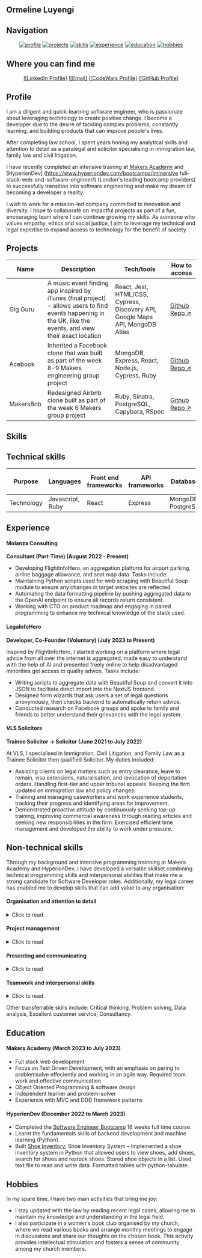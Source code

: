 ## Ormeline Luyengi

## Navigation

<div align="center">

[![profile](https://img.shields.io/badge/-Profile-blue?style=for-the-badge)](#profile)
[![projects](https://img.shields.io/badge/-Projects-blue?style=for-the-badge)](#projects)
[![skills](https://img.shields.io/badge/-Skills-blue?style=for-the-badge)](#skills)
[![experience](https://img.shields.io/badge/-Experience-blue?style=for-the-badge)](#experience)
[![education](https://img.shields.io/badge/-Education-blue?style=for-the-badge)](#education)
[![hobbies](https://img.shields.io/badge/-Hobbies-blue?style=for-the-badge)](#hobbies)

</div>

## Where you can find me

<div align="center">

[![LinkedIn Profile]](https://www.linkedin.com/in/ormeline-luyengi-626491211)
[![Email]](mailto:luyengiormeline@gmail.com)
[![CodeWars Profile]](https://www.codewars.com/users/Mellu23)
[![GitHub Profile]](https://github.com/Ormeline)

</div>

## Profile

I am a diligent and quick-learning software engineer, who is passionate about leveraging technology to create positive change. I become a developer due to the desire of tackling complex problems, constantly learning, and building products that can improve people's lives.

After completing law school, I spent years honing my analytical skills and attention to detail as a paralegal and solicitor specialising in immigration law, family law and civil litigation.

I have recently completed an intensive training at [Makers Academy](https://makers.tech) and [HyperionDev] (https://www.hyperiondev.com/bootcamps/immersive full-stack-web-and-software-engineer/) (London's leading bootcamp providers) to successfully transition into software engineering and make my dream of becoming a developer a reality.

I wish to work for a mission-led company committed to innovation and diversity. I hope to collaborate on impactful projects as part of a fun, encouraging team where I can continue growing my skills. As someone who values empathy, ethics and social justice, I aim to leverage my technical and legal expertise to expand access to technology for the benefit of society.

## Projects
| Name      | Description                                                                                                                                                    | Tech/tools                                                                    | How to access                                                   |
| --------- | -------------------------------------------------------------------------------------------------------------------------------------------------------------- | ----------------------------------------------------------------------------- | --------------------------------------------------------------- |
| Gig Guru  | A music event finding app inspired by iTunes (final project) - allows users to find events happening in the UK, like the events, and view their exact location | React, Jest, HTML/CSS, Cypress, Discovery API, Google Maps API, MongoDB Atlas | [Github Repo ↗](https://github.com/aliceswood/gig-guru)         |
| Acebook   | Inherited a Facebook clone that was built as part of the week 8-9 Makers engineering group project                                                             | MongoDB, Express, React, Node.js, Cypress, Ruby                               | [Github Repo ↗](https://github.com/cshjp/acebook-team-earth)    |
| MakersBnb | Redesigned Airbnb clone built as part of the week 6 Makers group project                                                                                       | Ruby, Sinatra, PostgreSQL, Capybara, RSpec                                    | [Github Repo ↗](https://github.com/csanann/makersbnb-ruby-seed) |



## Skills

## Technical skills

| Purpose    | Languages        | Front end frameworks | API frameworks | Databases           | Unit testing frameworks | Front end testing frameworks | Code Coverage | Hosting | Styling |
| ---------- | ---------------- | -------------------- | -------------- | ------------------- | ----------------------- | ---------------------------- | ------------- | ------- | ------- |
| Technology | Javascript, Ruby | React                | Express        | MongoDB, PostgreSQL | Rspec, Jest             | Cypress                      | Jest, Rubocop | Heroku  | CSS     |



## Experience

#### Molanza Consulting
**Consultant (Part-Time) (August 2022 - Present)**

- Developing FlightInfoHero, an aggregation platform for airport parking, airline baggage allowance, and seat map data. Tasks include:
- Maintaining Python scripts used for web scraping with Beautiful Soup module to ensure any changes in target websites are reflected.
- Automating the data formatting pipeline by pushing aggregated data to the OpenAI endpoint to ensure all records return consistent.
- Working with CTO on product roadmap and engaging in paired programming to enhance my technical knowledge of the stack used.


#### LegaInfoHero 
**Developer, Co-Founder (Voluntary) (July 2023 to Present)**

Inspired by FlightInfoHero, I started working on a platform where legal advice from all over the internet is aggregated, made easy to understand with the help of AI and presented freely online to help disadvantaged minorities get access to quality advice. Tasks include:
- Writing scripts to aggregate data with Beautiful Soup and convert it into JSON to facilitate direct import into the NextJS frontend. 
- Designed form wizards that ask users a set of legal questions anonymously, then checks backend to automatically return advice.
- Conducted research on Facebook groups and spoke to family and friends to better understand their grievances with the legal system.


#### VLS Solicitors 
**Trainee Solicitor -> Solicitor (June 2021 to July 2022)** 

At VLS, I specialised in Immigration, Civil Litigation, and Family Law as a Trainee Solicitor then qualified Solicitor. My duties included:
- Assisting clients on legal matters such as entry clearance, leave to remain, visa extensions, naturalisation, and revocation of deportation orders. Handling first-tier and upper tribunal appeals. Keeping the firm updated on immigration law and policy changes.
- Training and managing caseworkers and work experience students, tracking their progress and identifying areas for improvement.
- Demonstrated proactive attitude by continuously seeking top-up training, improving commercial awareness through reading articles and seeking new responsibilities in the firm. Exercised efficient time management and developed the ability to work under pressure.


## Non-technical skills

Through my background and intensive programming trainning at Makers Academy and HyperionDev, I have developed a versatile skillset combining technical programming skills and interpersonal abilities that make me a strong candidate for Software Developer roles. Additionally, my legal career has enabled me to develop skills that can add value to any organisation: 

#### Organisation and attention to detail

<details><summary>Click to read</summary>
<p>
<ul>
    <li> As a solicitor, I was entrusted to manage my own caseload as such organisation and meticulous attention to detail were critical in managing case files and legal documents. I developed systems for tracking client information, key dates, and case progress. Reviewing court hearings, supporting documentation and witness statements refined my ability to thoroughly analyse complex documents and pointout inconsistencies. I will bring this same diligence to developer roles in proactively tracking project requirements and maintaining organised code. </li>
    <li> As my GitHub projects will demonstrate, I am a meticulous planner who diagrams and designs her project to make sure that I had a clear project vision </li>
    <li> Example: <a href="https://github.com/Ormeline/bank-tech-test">Bank Tech Test</a></li>
</ul>
</p>
</details>


#### Project management 

<details><summary>Click to read</summary>
<p>
<ul>
    <li> During my time as a solicitor, I honed my project management skills by effectively leading teams of caseworkers and work experience students. I excelled at delegating tasks, closely monitoring progress, and ensuring that court deadlines were met. Additionally, I demostrated my resourcefulness by managing multiple competing priorities within tight deadlines. </li>
    <li>Through participation in bootcamp group projects, I had the opportunity to refine my skills in agile practices such as sprint planning, task boards, retrospectives, and continuous delivery. This experience has equipped me with the ability to keep engineering teams aligned and ensure the delivery of high-quality code. </li>
</ul>
</p>
</details>


#### Presenting and communicating

<details><summary>Click to read</summary>
<p>
<ul>
    <li> Communication was crucial in my legal career, from persuasively presenting arguments in court to explaining complex legal matters in plain english to clients.</li>
    <li> At Makers, I also gained experience discussing and demonstrating my code to my group by walking through the logic of my code. As a developer, I can apply my strong communication skills to clearly communicate with stakeholders, collaborate with colleagues, explain technical concepts to non-technical groups, and share knowledge across engineering teams.</li>
    <li> I also presented our final project to my Makers cohort where I discussed the technologies used and my team's overall experience. </li> 
</ul>
</p>
</details>


#### Teamwork and interpersonal skills

<details><summary>Click to read</summary>
<p>
<ul>
    <li> I have gained extensive experience in effective communication and collaboration while working with clients, colleagues, barristers, and solicitors in the legal industry. This background has honed my skills as a proficient communicator and an attentive listener. I developed the ability to actively seek input from others, remain open-minded to different ideas, diplomatically resolve differences, and motivate colleagues towards shared goals. </li>
    <li> During my time at Makers Academy, I actively participated in pair programming sessions as well as engaging in group projects. Pair programming, in particular, was a significant component of our daily activities, and I thoroughly it. At Molanza Consulting, I often with CTO on product roadmap and engaging in paired programming to enhance my technical knowledge of the stack used. These experiences further enhanced my teamwork abilities and allowed me to thrive in a collaborative environment</li>
    <li> Understanding the significance of effective pair programming, I took the initiative to documented my own set of guidelines and best practices. This allowed me to consistently improve my approach to pair programming, resulting in stronger pairing sessions and increased productivity. <a href="https://github.com/Ormeline/my-learning-journey-at-Makers/blob/main/weekly-objectives/pair-programming.md">here.</a></li>
</ul>
</p>
</details>

Other transferrable skills include: Critical thinking, Problem solving, Data analysis, Excellent customer service, Consultancy.

## Education

#### Makers Academy (March 2023 to July 2023)

- Full stack web development 
- Focus on Test Driven Development, with an emphasis on paring to problemsolve effeciently and working in an agile way. Required team work and effective communication
- Object Oriented Programming & software design
- Independent learner and problem-solver
- Experience with MVC and DDD framework patterns 


#### HyperionDev (December 2022 to March 2023)

- Completed the [Software Engineer Bootcamp](https://www.hyperiondev.com/bootcamps/software-engineering/) 16 weeks full time course.
- Learnt the fundamentals skills of backend development and machine learning (Python).
- Built [Shoe Inventory](https://github.com/Ormeline/shoe-inventory), Shoe Inventory System – Implemented a shoe inventory system in Python that allowed users to view shoes, add shoes, search for shoes and restock shoes. Stored shoe objects in a list. Used text file to read and write data. Formatted tables with python-tabulate.


## Hobbies

In my spare time, I have two main activities that bring me joy:
- I stay updated with the law by reading recent legal cases, allowing me to maintain my knowledge and understanding in the legal field.
- I also participate in a women's book club organised by my church, where we read various books and arrange monthly meetings to engage in discussions and share our thoughts on the chosen book. This activity provides intellectual stimulation and fosters a sense of community among my church members.

